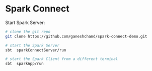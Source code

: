 # Spark Connect

Start Spark Server:
```bash
# clone the git repo
git clone https://github.com/ganeshchand/spark-connect-demo.git

# start the Spark Server
sbt  sparkConnectServer/run

# start the Spark Client from a different terminal
sbt  sparkApp/run
```